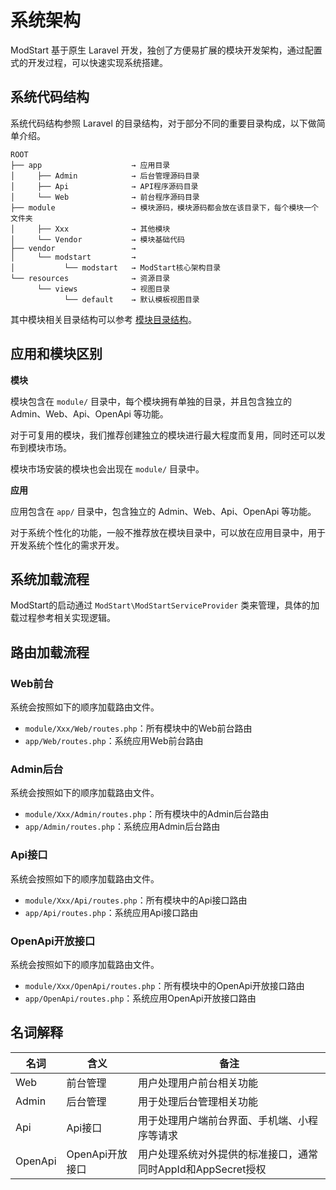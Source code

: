 # 系统架构

ModStart 基于原生 Laravel 开发，独创了方便易扩展的模块开发架构，通过配置式的开发过程，可以快速实现系统搭建。

## 系统代码结构

系统代码结构参照 Laravel 的目录结构，对于部分不同的重要目录构成，以下做简单介绍。

```
ROOT
├── app                    → 应用目录
│     ├── Admin            → 后台管理源码目录
│     ├── Api              → API程序源码目录
│     └── Web              → 前台程序源码目录
├── module                 → 模块源码，模块源码都会放在该目录下，每个模块一个文件夹
│     ├── Xxx              → 其他模块
│     └── Vendor           → 模块基础代码
├── vendor                 → 
│     └── modstart         → 
│           └── modstart   → ModStart核心架构目录
└── resources              → 资源目录
      └── views            → 视图目录
            └── default    → 默认模板视图目录
```

其中模块相关目录结构可以参考 [模块目录结构](./../manual/module.html)。

## 应用和模块区别

**模块**

模块包含在 `module/` 目录中，每个模块拥有单独的目录，并且包含独立的 Admin、Web、Api、OpenApi 等功能。

对于可复用的模块，我们推荐创建独立的模块进行最大程度而复用，同时还可以发布到模块市场。

模块市场安装的模块也会出现在 `module/` 目录中。

**应用**

应用包含在 `app/` 目录中，包含独立的 Admin、Web、Api、OpenApi 等功能。

对于系统个性化的功能，一般不推荐放在模块目录中，可以放在应用目录中，用于开发系统个性化的需求开发。

## 系统加载流程

ModStart的启动通过 `ModStart\ModStartServiceProvider` 类来管理，具体的加载过程参考相关实现逻辑。 

## 路由加载流程

### Web前台

系统会按照如下的顺序加载路由文件。

- `module/Xxx/Web/routes.php`：所有模块中的Web前台路由
- `app/Web/routes.php`：系统应用Web前台路由

### Admin后台

系统会按照如下的顺序加载路由文件。

- `module/Xxx/Admin/routes.php`：所有模块中的Admin后台路由
- `app/Admin/routes.php`：系统应用Admin后台路由

### Api接口

系统会按照如下的顺序加载路由文件。

- `module/Xxx/Api/routes.php`：所有模块中的Api接口路由
- `app/Api/routes.php`：系统应用Api接口路由

### OpenApi开放接口

系统会按照如下的顺序加载路由文件。

- `module/Xxx/OpenApi/routes.php`：所有模块中的OpenApi开放接口路由
- `app/OpenApi/routes.php`：系统应用OpenApi开放接口路由


## 名词解释

| 名词 | 含义 | 备注 |
| ---- | ---- | ---- |
| Web  | 前台管理 | 用户处理用户前台相关功能 |
| Admin | 后台管理 | 用于处理后台管理相关功能 |
| Api | Api接口 | 用于处理用户端前台界面、手机端、小程序等请求 |
| OpenApi | OpenApi开放接口 | 用户处理系统对外提供的标准接口，通常同时AppId和AppSecret授权 |

